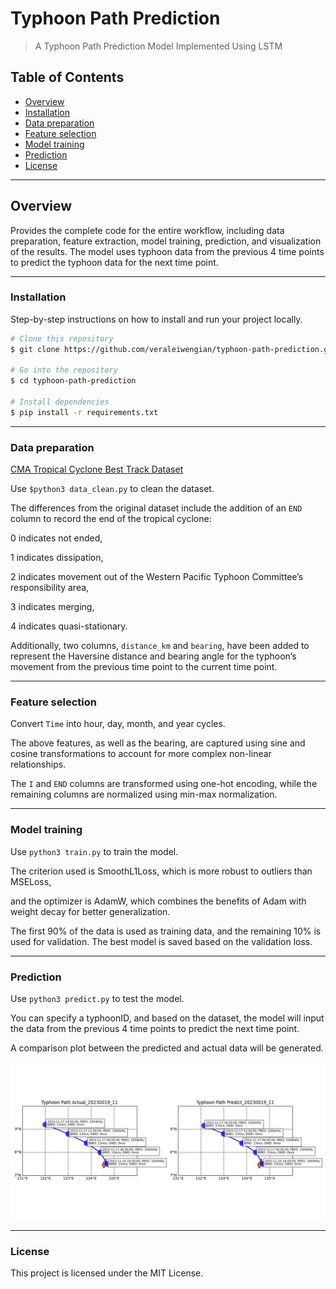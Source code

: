 # Typhoon Path Prediction

> A Typhoon Path Prediction Model Implemented Using LSTM

## Table of Contents

- [Overview](#overview)
- [Installation](#installation)
- [Data preparation](#data-preparation)
- [Feature selection](#feature-selection)
- [Model training](#model-training)
- [Prediction](#prediction)
- [License](#license)

---

## Overview

Provides the complete code for the entire workflow, including data preparation, feature extraction, model training, prediction, and visualization of the results. The model uses typhoon data from the previous 4 time points to predict the typhoon data for the next time point.

---

### Installation

Step-by-step instructions on how to install and run your project locally.

```bash
# Clone this repository
$ git clone https://github.com/veraleiwengian/typhoon-path-prediction.git

# Go into the repository
$ cd typhoon-path-prediction

# Install dependencies
$ pip install -r requirements.txt
```

---

### Data preparation

[CMA Tropical Cyclone Best Track Dataset](https://tcdata.typhoon.org.cn/en/zjljsjj.html)


Use `$python3 data_clean.py` to clean the dataset.

The differences from the original dataset include the addition of an `END` column to record the end of the tropical cyclone:

0 indicates not ended, 

1 indicates dissipation, 

2 indicates movement out of the Western Pacific Typhoon Committee’s responsibility area, 

3 indicates merging, 

4 indicates quasi-stationary. 

Additionally, two columns, `distance_km` and `bearing`, have been added to represent the Haversine distance and bearing angle for the typhoon’s movement from the previous time point to the current time point.

---

### Feature selection

Convert `Time` into hour, day, month, and year cycles.

The above features, as well as the bearing, are captured using sine and cosine transformations to account for more complex non-linear relationships.

The `I` and `END` columns are transformed using one-hot encoding, while the remaining columns are normalized using min-max normalization.

---

### Model training

Use `python3 train.py` to train the model.

The criterion used is SmoothL1Loss, which is more robust to outliers than MSELoss, 

and the optimizer is AdamW, which combines the benefits of Adam with weight decay for better generalization. 

The first 90% of the data is used as training data, and the remaining 10% is used for validation. The best model is saved based on the validation loss.

---

### Prediction

Use `python3 predict.py` to test the model. 

You can specify a typhoonID, and based on the dataset, the model will input the data from the previous 4 time points to predict the next time point. 

A comparison plot between the predicted and actual data will be generated.

![comparison plot](./result/plot_20230019_11.jpg)

---

### License

This project is licensed under the MIT License.